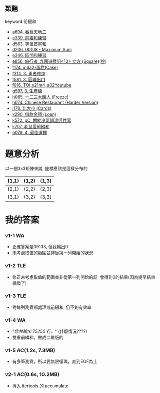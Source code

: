 ## 類題
keyword 前綴和
- [a694. 吞食天地二](https://zerojudge.tw/ShowProblem?problemid=a694)
- [e339. 前綴和練習](https://zerojudge.tw/ShowProblem?problemid=e339)
- [d563. 等值首尾和](https://zerojudge.tw/ShowProblem?problemid=d563)
- [d206. 00108 - Maximum Sum](https://zerojudge.tw/ShowProblem?problemid=d206)
- [e346. 區間和練習](https://zerojudge.tw/ShowProblem?problemid=e346)
- [e856. 旅行者_九國遊歷記<10> 立方 (Square)](https://zerojudge.tw/ShowProblem?problemid=e856)([抄](https://home.gamer.com.tw/artwork.php?sn=4746642))
- [f174. m6a2-蛋糕(Cake)](https://zerojudge.tw/ShowProblem?problemid=f174)
- [f314. 3. 勇者修煉](https://zerojudge.tw/ShowProblem?problemid=f314)
- [f581. 3. 圓環出口](https://zerojudge.tw/ShowProblem?problemid=f581)
- [f816. TOI_y21m4_a02Youtube](https://zerojudge.tw/ShowProblem?problemid=f816)
- [g597. 3. 生產線](https://zerojudge.tw/ShowProblem?problemid=g597)
- [h065. 一二三木頭人 (Freeze)](https://zerojudge.tw/ShowProblem?problemid=h065)
- [h074. Chinese Restaurant (Harder Version)](https://zerojudge.tw/ShowProblem?problemid=h074)
- [i178. 比大小 (Cards)](https://zerojudge.tw/ShowProblem?problemid=i178)
- [k290. 借款金額 (Loan)](https://zerojudge.tw/ShowProblem?problemid=k290)
- [k572. pC. 關於冷氣調溫這件事](https://zerojudge.tw/ShowProblem?problemid=k572)
- [k707. 老鼠愛前綴和](https://zerojudge.tw/ShowProblem?problemid=k707)
- [o079. 4. 最佳選擇](https://zerojudge.tw/ShowProblem?problemid=o079)

# 題意分析
以一個3x3矩陣來說, 座標應該是這樣分布的

|(1,1)|(1,2)|(1,3)|
|---|---|---|
|(2,1)|(2,2)|(2,3)|
|(3,1)|(3,2)|(3,3)|

# 我的答案
### v1-1 WA 
- 正確答案是39133, 但我輸出0
- 未考慮取值的範圍並非從第一列開始的狀況

### v1-2 TLE 
- 修正未考慮取值的範圍並非從第一列開始的話, 會得到0的結果(因為提早結束循環了)

### v1-3 TLE
- 對每列測資都處理成前綴和, 仍不夠有效率

### v1-4 WA
- "*您共輸出 75250 行。*" (什麼情況????)
- 雙重前綴和，做成二維版的

### v1-5 AC(1.2s, 7.3MB)
- 有多筆測資，所以要無限循環，直到EOF為止

### v2-1 AC(0.6s, 10.2MB)
- 導入 itertools 的 accumulate

